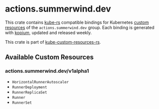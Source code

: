 <!--
SPDX-FileCopyrightText: The kube-custom-resources-rs Authors
SPDX-License-Identifier: 0BSD
 -->

# actions.summerwind.dev

This crate contains [kube-rs](https://kube.rs/) compatible bindings for Kubernetes [custom resources](https://kubernetes.io/docs/tasks/extend-kubernetes/custom-resources/custom-resource-definitions/) of the `actions.summerwind.dev` group. Each binding is generated with [kopium](https://github.com/kube-rs/kopium), updated and released weekly.

This crate is part of [kube-custom-resources-rs](https://github.com/metio/kube-custom-resources-rs).

## Available Custom Resources

### actions.summerwind.dev/v1alpha1
- `HorizontalRunnerAutoscaler`
- `RunnerDeployment`
- `RunnerReplicaSet`
- `Runner`
- `RunnerSet`
